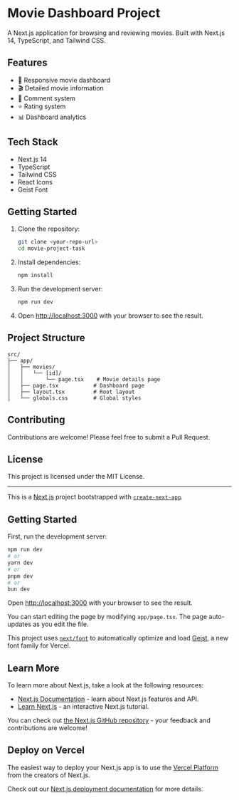 # Movie Dashboard Project

A Next.js application for browsing and reviewing movies. Built with Next.js 14, TypeScript, and Tailwind CSS.

## Features

- 📱 Responsive movie dashboard
- 🎬 Detailed movie information
- 💬 Comment system
- ⭐ Rating system
- 📊 Dashboard analytics

## Tech Stack

- Next.js 14
- TypeScript
- Tailwind CSS
- React Icons
- Geist Font

## Getting Started

1. Clone the repository:

   ```bash
   git clone <your-repo-url>
   cd movie-project-task
   ```

2. Install dependencies:

   ```bash
   npm install
   ```

3. Run the development server:

   ```bash
   npm run dev
   ```

4. Open [http://localhost:3000](http://localhost:3000) with your browser to see the result.

## Project Structure

```
src/
├── app/
│   ├── movies/
│   │   └── [id]/
│   │       └── page.tsx    # Movie details page
│   ├── page.tsx           # Dashboard page
│   ├── layout.tsx         # Root layout
│   └── globals.css        # Global styles
```

## Contributing

Contributions are welcome! Please feel free to submit a Pull Request.

## License

This project is licensed under the MIT License.

---

This is a [Next.js](https://nextjs.org) project bootstrapped with [`create-next-app`](https://nextjs.org/docs/app/api-reference/cli/create-next-app).

## Getting Started

First, run the development server:

```bash
npm run dev
# or
yarn dev
# or
pnpm dev
# or
bun dev
```

Open [http://localhost:3000](http://localhost:3000) with your browser to see the result.

You can start editing the page by modifying `app/page.tsx`. The page auto-updates as you edit the file.

This project uses [`next/font`](https://nextjs.org/docs/app/building-your-application/optimizing/fonts) to automatically optimize and load [Geist](https://vercel.com/font), a new font family for Vercel.

## Learn More

To learn more about Next.js, take a look at the following resources:

- [Next.js Documentation](https://nextjs.org/docs) - learn about Next.js features and API.
- [Learn Next.js](https://nextjs.org/learn) - an interactive Next.js tutorial.

You can check out [the Next.js GitHub repository](https://github.com/vercel/next.js) - your feedback and contributions are welcome!

## Deploy on Vercel

The easiest way to deploy your Next.js app is to use the [Vercel Platform](https://vercel.com/new?utm_medium=default-template&filter=next.js&utm_source=create-next-app&utm_campaign=create-next-app-readme) from the creators of Next.js.

Check out our [Next.js deployment documentation](https://nextjs.org/docs/app/building-your-application/deploying) for more details.

